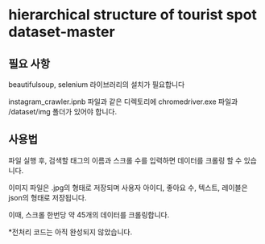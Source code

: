 # hierarchical structure of tourist spot dataset-master

## 필요 사항

beautifulsoup, selenium 라이브러리의 설치가 필요합니다

instagram_crawler.ipnb 파일과 같은 디렉토리에 
chromedriver.exe 파일과 /dataset/img 폴더가 있어야 합니다.

## 사용법

파일 실행 후, 검색할 태그의 이름과 스크롤 수를 입력하면 데이터를 크롤링 할 수 있습니다.

이미지 파일은 .jpg의 형태로 저장되며
사용자 아이디, 좋아요 수, 텍스트, 레이블은 json의 형태로 저장됩니다.

이때, 스크롤 한번당 약 45개의 데이터를 크롤링합니다.



*전처리 코드는 아직 완성되지 않았습니다.
